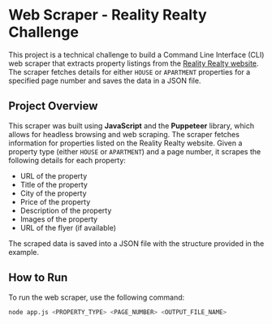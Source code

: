 # Web Scraper - Reality Realty Challenge

This project is a technical challenge to build a Command Line Interface (CLI) web scraper that extracts property listings from the [Reality Realty website](https://www.realityrealtypr.com). The scraper fetches details for either `HOUSE` or `APARTMENT` properties for a specified page number and saves the data in a JSON file.


## Project Overview

This scraper was built using **JavaScript** and the **Puppeteer** library, which allows for headless browsing and web scraping. The scraper fetches information for properties listed on the Reality Realty website. Given a property type (either `HOUSE` or `APARTMENT`) and a page number, it scrapes the following details for each property:
- URL of the property
- Title of the property
- City of the property
- Price of the property
- Description of the property
- Images of the property
- URL of the flyer (if available)

The scraped data is saved into a JSON file with the structure provided in the example.

## How to Run

To run the web scraper, use the following command:

```bash
node app.js <PROPERTY_TYPE> <PAGE_NUMBER> <OUTPUT_FILE_NAME>
